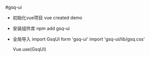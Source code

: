 #gsq-ui
 
- 初始化vue项目
    vue created demo
 
- 安装组件库
    npm add gsq-ui
 
- 全局导入
    import GsqUI form 'gsq-ui'
    import 'gsq-ui/lib/gsq.css'
 
    Vue.use(GsqUI)